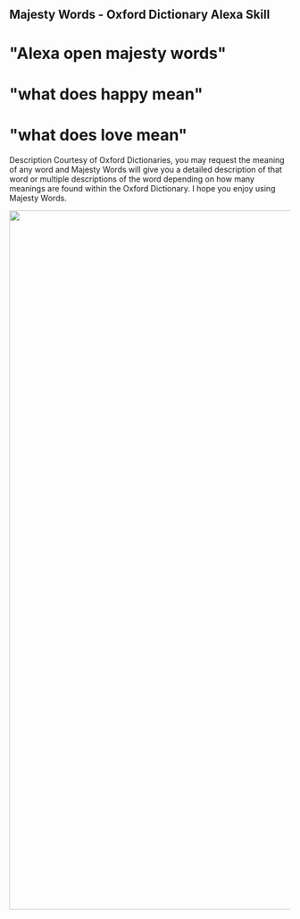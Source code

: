 
## Majesty Words - Oxford Dictionary Alexa Skill

# "Alexa open majesty words"

# "what does happy mean"

# "what does love mean"

Description Courtesy of Oxford Dictionaries, you may request the meaning of any word and Majesty Words will give you a detailed description of that word or multiple descriptions of the word depending on how many meanings are found within the Oxford Dictionary. I hope you enjoy using Majesty Words.

<img src="https://s3-eu-west-1.amazonaws.com/oxforddictionary/AlexaAssistant_edited9.jpg" width="1250px">
